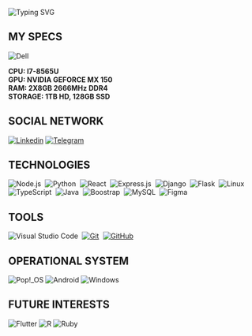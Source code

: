 ![Typing SVG](https://readme-typing-svg.demolab.com?font=Fira+Code&pause=1000&color=B433F7&width=435&lines=Wazzup%2C+my+name+is+Jefferson!;I'm+18+and+I+live+Brazil!+%F0%9F%87%A7%F0%9F%87%B7;I+want+to+make+a+better+world;All+this+together!)

## MY SPECS

![Dell](https://img.shields.io/badge/dell%20laptop-0D1117?style=for-the-badge&logo=dell&logoColor=white)&nbsp;

**CPU: I7-8565U**<br>
**GPU: NVIDIA GEFORCE MX 150** <br>
**RAM: 2X8GB 2666MHz DDR4** <br>
**STORAGE: 1TB HD, 128GB SSD** <br>

## SOCIAL NETWORK

[![Linkedin](https://img.shields.io/badge/LinkedIn-0D1117?style=for-the-badge&logo=linkedin&logoColor=white)](https://www.linkedin.com/in/jeffvpf/)
[![Telegram](https://img.shields.io/badge/Telegram-0D1117?style=for-the-badge&logo=telegram&logoColor=white)](https://t.me/JeffVargas)

## TECHNOLOGIES

![Node.js](https://img.shields.io/badge/Node.js-0D1117?style=for-the-badge&logo=node.js&logoColor=white)&nbsp;
![Python](https://img.shields.io/badge/Python-0D1117?style=for-the-badge&logo=python&logoColor=white)&nbsp;
![React](https://img.shields.io/badge/React-0D1117?style=for-the-badge&logo=react&logoColor=white)&nbsp;
![Express.js](https://img.shields.io/badge/Express.js-0D1117?style=for-the-badge&logo=express&logoColor=white)&nbsp;
![Django](https://img.shields.io/badge/Django-0D1117?style=for-the-badge&logo=django&logoColor=white)&nbsp;
![Flask](https://img.shields.io/badge/Flask-0D1117?style=for-the-badge&logo=flask&logoColor=white)&nbsp;
![Linux](https://img.shields.io/badge/Linux-0D1117?style=for-the-badge&logo=linux&logoColor=white)&nbsp;
![TypeScript](https://img.shields.io/badge/TypeScript-0D1117?style=for-the-badge&logo=typescript&logoColor=white)&nbsp;
![Java](https://img.shields.io/badge/Java-0D1117?style=for-the-badge&logo=java&logoColor=white)&nbsp;
![Boostrap](https://img.shields.io/badge/-boostrap-0D1117?style=for-the-badge&logo=bootstrap&logoColor=white)&nbsp;
![MySQL](https://img.shields.io/badge/-mysql-0D1117?style=for-the-badge&logo=mysql&logoColor=white)&nbsp;
![Figma](https://img.shields.io/badge/-figma-0D1117?style=for-the-badge&logo=figma&logoColor=white)&nbsp;

## TOOLS

![Visual Studio Code](https://img.shields.io/badge/-Visual%20Studio%20Code-0D1117?style=for-the-badge&logo=visual-studio-code&logoColor=007ACC&logoColor=0D1117)&nbsp;
[![Git](https://img.shields.io/badge/-Git-0D1117?style=for-the-badge&logo=git&logoColor=white)](https://gitlab.com/JeffeVargasP)&nbsp;
[![GitHub](https://img.shields.io/badge/-GitHub-0D1117?style=for-the-badge&logo=github&logoColor=white)](https://github.com/JeffeVargasP)&nbsp;

## OPERATIONAL SYSTEM

![Pop!_OS](https://img.shields.io/badge/Pop!_OS-0D1117?style=for-the-badge&logo=Pop!_OS&logoColor=white)
![Android](https://img.shields.io/badge/Android-0D1117?style=for-the-badge&logo=android&logoColor=white)
![Windows](https://img.shields.io/badge/Windows-0D1117?style=for-the-badge&logo=windows&logoColor=white)

## FUTURE INTERESTS

![Flutter](https://img.shields.io/badge/Flutter-0D1117.svg?style=for-the-badge&logo=Flutter&logoColor=white)
![R](https://img.shields.io/badge/R-0D1117?style=for-the-badge&logo=r&logoColor=white)
![Ruby](https://img.shields.io/badge/Ionic-0D1117?style=for-the-badge&logo=ionic&logoColor=white)
